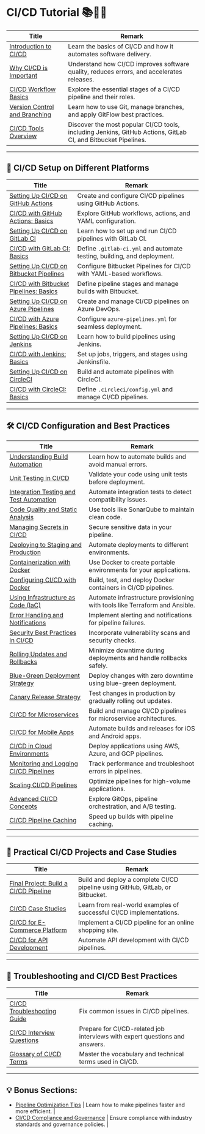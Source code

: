 # CI/CD Tutorial 📚🚀✨

| Title | Remark |
|-------|--------|
| [Introduction to CI/CD](https://github.com/potatoscript/cicd/wiki/Introduction-to-CICD) | Learn the basics of CI/CD and how it automates software delivery. |
| [Why CI/CD is Important](https://github.com/potatoscript/cicd/wiki/Why-CICD-is-Important) | Understand how CI/CD improves software quality, reduces errors, and accelerates releases. |
| [CI/CD Workflow Basics](https://github.com/potatoscript/cicd/wiki/CI-CD-Workflow-Basics) | Explore the essential stages of a CI/CD pipeline and their roles. |
| [Version Control and Branching](https://github.com/potatoscript/cicd/wiki/Version-Control-and-Branching) | Learn how to use Git, manage branches, and apply GitFlow best practices. |
| [CI/CD Tools Overview](https://github.com/potatoscript/cicd/wiki/CI-CD-Tools-Overview) | Discover the most popular CI/CD tools, including Jenkins, GitHub Actions, GitLab CI, and Bitbucket Pipelines. |

---

## 🚀 **CI/CD Setup on Different Platforms**

| Title | Remark |
|-------|--------|
| [Setting Up CI/CD on GitHub Actions](https://github.com/potatoscript/cicd/wiki/Setting-Up-CICD-on-GitHub) | Create and configure CI/CD pipelines using GitHub Actions. |
| [CI/CD with GitHub Actions: Basics](https://github.com/potatoscript/cicd/wiki/CI-CD-with-GitHub-Actions-Basics) | Explore GitHub workflows, actions, and YAML configuration. |
| [Setting Up CI/CD on GitLab CI](https://github.com/potatoscript/cicd/wiki/Setting-Up-CICD-on-GitLab) | Learn how to set up and run CI/CD pipelines with GitLab CI. |
| [CI/CD with GitLab CI: Basics](https://github.com/potatoscript/cicd/wiki/CI-CD-with-GitLab-CI-Basics) | Define `.gitlab-ci.yml` and automate testing, building, and deployment. |
| [Setting Up CI/CD on Bitbucket Pipelines](https://github.com/potatoscript/cicd/wiki/Setting-Up-CICD-on-Bitbucket) | Configure Bitbucket Pipelines for CI/CD with YAML-based workflows. |
| [CI/CD with Bitbucket Pipelines: Basics](https://github.com/potatoscript/cicd/wiki/CI-CD-with-Bitbucket-Pipelines) | Define pipeline stages and manage builds with Bitbucket. |
| [Setting Up CI/CD on Azure Pipelines](https://github.com/potatoscript/cicd/wiki/Setting-Up-CICD-on-Azure-Pipelines) | Create and manage CI/CD pipelines on Azure DevOps. |
| [CI/CD with Azure Pipelines: Basics](https://github.com/potatoscript/cicd/wiki/CI-CD-with-Azure-Pipelines) | Configure `azure-pipelines.yml` for seamless deployment. |
| [Setting Up CI/CD on Jenkins](https://github.com/potatoscript/cicd/wiki/Setting-Up-CICD-on-Jenkins) | Learn how to build pipelines using Jenkins. |
| [CI/CD with Jenkins: Basics](https://github.com/potatoscript/cicd/wiki/CI-CD-with-Jenkins) | Set up jobs, triggers, and stages using Jenkinsfile. |
| [Setting Up CI/CD on CircleCI](https://github.com/potatoscript/cicd/wiki/Setting-Up-CICD-on-CircleCI) | Build and automate pipelines with CircleCI. |
| [CI/CD with CircleCI: Basics](https://github.com/potatoscript/cicd/wiki/CI-CD-with-CircleCI) | Define `.circleci/config.yml` and manage CI/CD pipelines. |

---

## 🛠️ **CI/CD Configuration and Best Practices**

| Title | Remark |
|-------|--------|
| [Understanding Build Automation](https://github.com/potatoscript/cicd/wiki/Understanding-Build-Automation) | Learn how to automate builds and avoid manual errors. |
| [Unit Testing in CI/CD](https://github.com/potatoscript/cicd/wiki/Unit-Testing-in-CICD) | Validate your code using unit tests before deployment. |
| [Integration Testing and Test Automation](https://github.com/potatoscript/cicd/wiki/Integration-Testing-and-Test-Automation) | Automate integration tests to detect compatibility issues. |
| [Code Quality and Static Analysis](https://github.com/potatoscript/cicd/wiki/Code-Quality-and-Static-Analysis) | Use tools like SonarQube to maintain clean code. |
| [Managing Secrets in CI/CD](https://github.com/potatoscript/cicd/wiki/Managing-Secrets-in-CICD) | Secure sensitive data in your pipeline. |
| [Deploying to Staging and Production](https://github.com/potatoscript/cicd/wiki/Deploying-to-Staging-and-Production) | Automate deployments to different environments. |
| [Containerization with Docker](https://github.com/potatoscript/cicd/wiki/Containerization-with-Docker) | Use Docker to create portable environments for your applications. |
| [Configuring CI/CD with Docker](https://github.com/potatoscript/cicd/wiki/Configuring-CICD-with-Docker) | Build, test, and deploy Docker containers in CI/CD pipelines. |
| [Using Infrastructure as Code (IaC)](https://github.com/potatoscript/cicd/wiki/Using-Infrastructure-as-Code) | Automate infrastructure provisioning with tools like Terraform and Ansible. |
| [Error Handling and Notifications](https://github.com/potatoscript/cicd/wiki/Error-Handling-and-Notifications) | Implement alerting and notifications for pipeline failures. |
| [Security Best Practices in CI/CD](https://github.com/potatoscript/cicd/wiki/Security-Best-Practices) | Incorporate vulnerability scans and security checks. |
| [Rolling Updates and Rollbacks](https://github.com/potatoscript/cicd/wiki/Rolling-Updates-and-Rollbacks) | Minimize downtime during deployments and handle rollbacks safely. |
| [Blue-Green Deployment Strategy](https://github.com/potatoscript/cicd/wiki/Blue-Green-Deployment-Strategy) | Deploy changes with zero downtime using blue-green deployment. |
| [Canary Release Strategy](https://github.com/potatoscript/cicd/wiki/Canary-Release-Strategy) | Test changes in production by gradually rolling out updates. |
| [CI/CD for Microservices](https://github.com/potatoscript/cicd/wiki/CICD-for-Microservices) | Build and manage CI/CD pipelines for microservice architectures. |
| [CI/CD for Mobile Apps](https://github.com/potatoscript/cicd/wiki/CICD-for-Mobile-Apps) | Automate builds and releases for iOS and Android apps. |
| [CI/CD in Cloud Environments](https://github.com/potatoscript/cicd/wiki/CICD-in-Cloud-Environments) | Deploy applications using AWS, Azure, and GCP pipelines. |
| [Monitoring and Logging CI/CD Pipelines](https://github.com/potatoscript/cicd/wiki/Monitoring-and-Logging-Pipelines) | Track performance and troubleshoot errors in pipelines. |
| [Scaling CI/CD Pipelines](https://github.com/potatoscript/cicd/wiki/Scaling-CICD-Pipelines) | Optimize pipelines for high-volume applications. |
| [Advanced CI/CD Concepts](https://github.com/potatoscript/cicd/wiki/Advanced-CICD-Concepts) | Explore GitOps, pipeline orchestration, and A/B testing. |
| [CI/CD Pipeline Caching](https://github.com/potatoscript/cicd/wiki/CICD-Pipeline-Caching) | Speed up builds with pipeline caching. |

---

## 🎯 **Practical CI/CD Projects and Case Studies**

| Title | Remark |
|-------|--------|
| [Final Project: Build a CI/CD Pipeline](https://github.com/potatoscript/cicd/wiki/Final-Project-Build-a-CICD-Pipeline) | Build and deploy a complete CI/CD pipeline using GitHub, GitLab, or Bitbucket. |
| [CI/CD Case Studies](https://github.com/potatoscript/cicd/wiki/CICD-Case-Studies) | Learn from real-world examples of successful CI/CD implementations. |
| [CI/CD for E-Commerce Platform](https://github.com/potatoscript/cicd/wiki/CICD-for-Ecommerce-Platform) | Implement a CI/CD pipeline for an online shopping site. |
| [CI/CD for API Development](https://github.com/potatoscript/cicd/wiki/CICD-for-API-Development) | Automate API development with CI/CD pipelines. |

---

## 🧠 **Troubleshooting and CI/CD Best Practices**

| Title | Remark |
|-------|--------|
| [CI/CD Troubleshooting Guide](https://github.com/potatoscript/cicd/wiki/CICD-Troubleshooting-Guide) | Fix common issues in CI/CD pipelines. |
| [CI/CD Interview Questions](https://github.com/potatoscript/cicd/wiki/CICD-Interview-Questions) | Prepare for CI/CD-related job interviews with expert questions and answers. |
| [Glossary of CI/CD Terms](https://github.com/potatoscript/cicd/wiki/Glossary-of-CICD-Terms) | Master the vocabulary and technical terms used in CI/CD. |

---

## 💡 **Bonus Sections:**
- [Pipeline Optimization Tips](https://github.com/potatoscript/cicd/wiki/Pipeline-Optimization-Tips) | Learn how to make pipelines faster and more efficient. |
- [CI/CD Compliance and Governance](https://github.com/potatoscript/cicd/wiki/CI-CD-Compliance-and-Governance) | Ensure compliance with industry standards and governance policies. |

